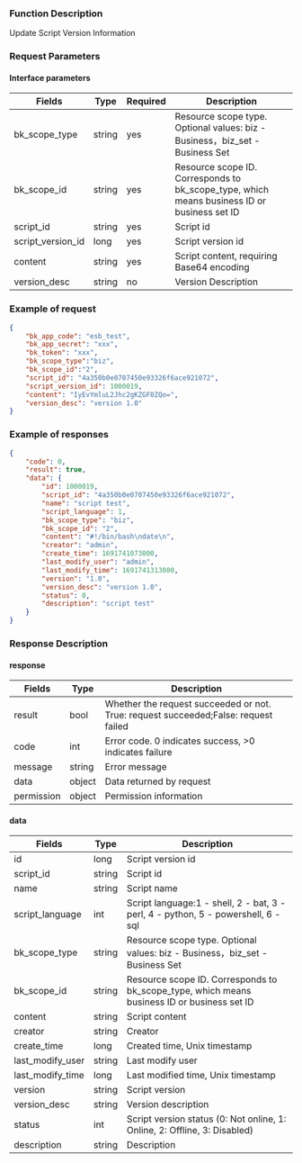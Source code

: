 ### Function Description

Update Script Version Information

### Request Parameters

#### Interface parameters

| Fields            | Type   | Required | Description                                                  |
| ----------------- | ------ | -------- | ------------------------------------------------------------ |
| bk_scope_type     | string | yes      | Resource scope type. Optional values: biz - Business，biz_set - Business Set |
| bk_scope_id       | string | yes      | Resource scope ID. Corresponds to bk_scope_type, which means business ID or business set ID |
| script_id         | string | yes      | Script id                                                    |
| script_version_id | long   | yes      | Script version id                                            |
| content           | string | yes      | Script content, requiring Base64 encoding                    |
| version_desc      | string | no       | Version Description                                          |


### Example of request

```json
{
    "bk_app_code": "esb_test",
    "bk_app_secret": "xxx",
    "bk_token": "xxx",
    "bk_scope_type":"biz",
    "bk_scope_id":"2",
    "script_id": "4a350b0e0707450e93326f6ace921072",
    "script_version_id": 1000019,
    "content": "IyEvYmluL2Jhc2gKZGF0ZQo=",
    "version_desc": "version 1.0"
}
```

### Example of responses

```json
{
    "code": 0,
    "result": true,
    "data": {
        "id": 1000019,
        "script_id": "4a350b0e0707450e93326f6ace921072",
        "name": "script test",
        "script_language": 1,
        "bk_scope_type": "biz",
        "bk_scope_id": "2",
        "content": "#!/bin/bash\ndate\n",
        "creator": "admin",
        "create_time": 1691741073000,
        "last_modify_user": "admin",
        "last_modify_time": 1691741313000,
        "version": "1.0",
        "version_desc": "version 1.0",
        "status": 0,
        "description": "script test"
	}
}
```

### Response Description

#### response

| Fields     | Type   | Description                                                  |
| ---------- | ------ | ------------------------------------------------------------ |
| result     | bool   | Whether the request succeeded or not. True: request succeeded;False: request failed |
| code       | int    | Error code. 0 indicates success, >0 indicates failure        |
| message    | string | Error message                                                |
| data       | object | Data returned by request                                     |
| permission | object | Permission information                                       |

#### data

| Fields            | Type   | Description                                                  |
| ----------------- | ------ | ------------------------------------------------------------ |
| id | long   | Script version id                                            |
| script_id         | string | Script id                                                    |
| name              | string | Script name                                                  |
| script_language   | int    | Script language:1 - shell, 2 - bat, 3 - perl, 4 - python, 5 - powershell, 6 - sql |
| bk_scope_type     | string | Resource scope type. Optional values: biz - Business，biz_set - Business Set |
| bk_scope_id       | string | Resource scope ID. Corresponds to bk_scope_type, which means business ID or business set ID |
| content           | string | Script content                                               |
| creator           | string | Creator                                                      |
| create_time       | long   | Created time, Unix timestamp                                 |
| last_modify_user  | string | Last modify user                                             |
| last_modify_time  | long   | Last modified time, Unix timestamp                           |
| version           | string | Script version                                               |
| version_desc      | string | Version description                                          |
| status            | int    | Script version status (0: Not online, 1: Online, 2: Offline, 3: Disabled) |
| description       | string | Description                                                  |
